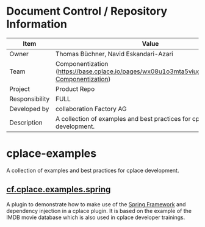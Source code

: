 # Document Control / Repository Information
Item | Value
--- | ---
Owner |	Thomas Büchner, Navid Eskandari-Azari
Team 	| Componentization (https://base.cplace.io/pages/wx08u1o3mta5viug6f56dxrxo/06-Componentization)
Project| Product Repo
Responsibility |	FULL
Developed by 	|collaboration Factory AG
Description | A collection of examples and best practices for cplace development.

# cplace-examples

A collection of examples and best practices for cplace development.

## [cf.cplace.examples.spring](cf.cplace.examples.spring)

A plugin to demonstrate how to make use of the [Spring Framework](https://spring.io/projects/spring-framework) and
dependency injection in a cplace plugin. It is based on the example of the IMDB movie database which is also used
in cplace developer trainings.